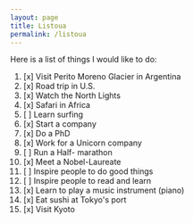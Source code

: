 ```yaml
---
layout: page
title: Listoua
permalink: /listoua
---
```


Here is a list of things I would like to do:

1. [x] Visit Perito Moreno Glacier in Argentina
2. [x] Road trip in U.S.
3. [x] Watch the North Lights
4. [x] Safari in Africa
5. [ ] Learn surfing
6. [x] Start a company
7. [x] Do a PhD
8. [x] Work for a Unicorn company
9. [ ] Run a Half- marathon
10. [x] Meet a Nobel-Laureate
11. [ ] Inspire people to do good things
12. [ ] Inspire people to read and learn 
13. [x] Learn to play a music instrument (piano)
14. [x] Eat sushi at Tokyo's port
15. [x] Visit Kyoto
